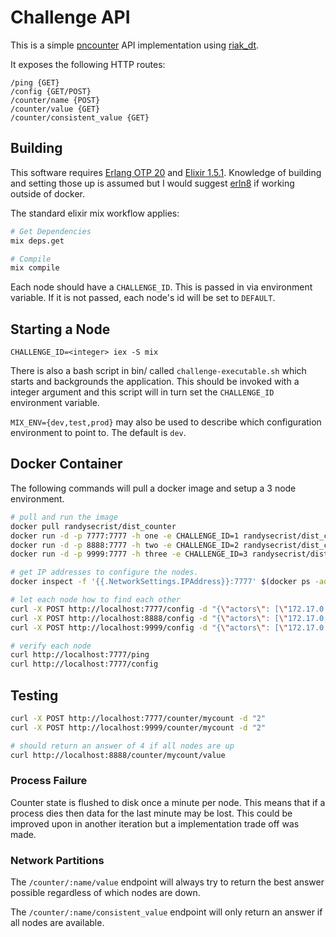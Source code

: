 # Challenge API

This is a simple [pncounter](https://en.wikipedia.org/wiki/Conflict-free_replicated_data_type#PN-Counter_.28Positive-Negative_Counter.29) API implementation using [riak_dt](https://github.com/basho/riak_dt).

It exposes the following HTTP routes:

```
/ping {GET}
/config {GET/POST}
/counter/name {POST}
/counter/value {GET}
/counter/consistent_value {GET}
```

## Building

This software requires [Erlang OTP 20](https://github.com/erlang/otp/releases/tag/OTP-20.0) and [Elixir 1.5.1](https://github.com/elixir-lang/elixir/releases/tag/v1.5.1).  Knowledge of building and setting those up is assumed but I would suggest [erln8](erln8) if working outside of docker.

The standard elixir mix workflow applies:

```bash
# Get Dependencies
mix deps.get

# Compile
mix compile
```

Each node should have a ```CHALLENGE_ID```.  This is passed in via environment variable.  If it is not passed, each node's id will be set to ```DEFAULT```.

## Starting a Node
``` CHALLENGE_ID=<integer> iex -S mix ```

There is also a bash script in bin/ called ```challenge-executable.sh``` which starts and backgrounds the application.  This should be invoked with a integer argument and this script will in turn set the ```CHALLENGE_ID``` environment variable.

```MIX_ENV={dev,test,prod}``` may also be used to describe which configuration environment to point to.  The default is ```dev```.

## Docker Container

The following commands will pull a docker image and setup a 3 node environment.

```bash
# pull and run the image
docker pull randysecrist/dist_counter
docker run -d -p 7777:7777 -h one -e CHALLENGE_ID=1 randysecrist/dist_counter:latest
docker run -d -p 8888:7777 -h two -e CHALLENGE_ID=2 randysecrist/dist_counter:latest
docker run -d -p 9999:7777 -h three -e CHALLENGE_ID=3 randysecrist/dist_counter:latest

# get IP addresses to configure the nodes.
docker inspect -f '{{.NetworkSettings.IPAddress}}:7777' $(docker ps -aq)

# let each node how to find each other
curl -X POST http://localhost:7777/config -d "{\"actors\": [\"172.17.0.2\", \"172.17.0.3\", \"172.17.0.4\"]}"
curl -X POST http://localhost:8888/config -d "{\"actors\": [\"172.17.0.2\", \"172.17.0.3\", \"172.17.0.4\"]}"
curl -X POST http://localhost:9999/config -d "{\"actors\": [\"172.17.0.2\", \"172.17.0.3\", \"172.17.0.4\"]}"

# verify each node
curl http://localhost:7777/ping
curl http://localhost:7777/config
```

## Testing
```bash
curl -X POST http://localhost:7777/counter/mycount -d "2"
curl -X POST http://localhost:9999/counter/mycount -d "2"

# should return an answer of 4 if all nodes are up
curl http://localhost:8888/counter/mycount/value
```
### Process Failure

Counter state is flushed to disk once a minute per node.  This means that if a process dies then data for the last minute may be lost.  This could be improved upon in another iteration but a implementation trade off was made.

### Network Partitions

The ```/counter/:name/value``` endpoint will always try to return the best answer possible regardless of which nodes are down.

The ```/counter/:name/consistent_value``` endpoint will only return an answer if all nodes are available.

